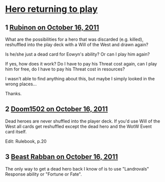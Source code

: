 # [Hero returning to play](https://community.fantasyflightgames.com/topic/54804-hero-returning-to-play/)

## 1 [Rubinon on October 16, 2011](https://community.fantasyflightgames.com/topic/54804-hero-returning-to-play/?do=findComment&comment=542590)

What are the possibilities for a hero that was discarded (e.g. killed), reshuffled into the play deck with a Will of the West and drawn again?

Is he/she just a dead card for Eowyn's ability? Or can I play him again?

If yes, how does it work? Do I have to pay his Threat cost again, can I play him for free, do I have to pay his Threat cost in resources?

I wasn't able to find anything about this, but maybe I simply looked in the wrong places...

Thanks.

## 2 [Doom1502 on October 16, 2011](https://community.fantasyflightgames.com/topic/54804-hero-returning-to-play/?do=findComment&comment=542597)

Dead heroes are never shuffled into the player deck. If you'd use Will of the West all cards get reshuffled except the dead hero and the WotW Event card itself.

Edit: Rulebook, p.20

## 3 [Beast Rabban on October 16, 2011](https://community.fantasyflightgames.com/topic/54804-hero-returning-to-play/?do=findComment&comment=542654)

The only way to get a dead hero back I know of is to use "Landrovals" Response ability or "Fortune or Fate".

